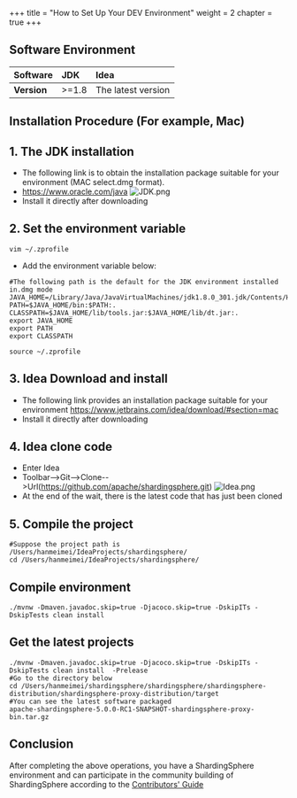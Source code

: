 +++
title = "How to Set Up Your DEV Environment"
weight = 2
chapter = true
+++
## Software Environment
| **Software** | **JDK** | **Idea**           |
| :----------- | :------ | :----------------- |
| **Version**  | >=1.8   | The latest version |
## Installation Procedure (For example, Mac)
## 1. The JDK installation
- The following link is to obtain the installation package suitable for your environment (MAC select.dmg format).
- https://www.oracle.com/java
 ![JDK.png](https://shardingsphere.apache.org/community/image/download_source/JDK.png)
- Install it directly after downloading
## 2. Set the environment variable
```shell
vim ~/.zprofile
```
- Add the environment variable below:
```shell
#The following path is the default for the JDK environment installed in.dmg mode
JAVA_HOME=/Library/Java/JavaVirtualMachines/jdk1.8.0_301.jdk/Contents/Home
PATH=$JAVA_HOME/bin:$PATH:.
CLASSPATH=$JAVA_HOME/lib/tools.jar:$JAVA_HOME/lib/dt.jar:.
export JAVA_HOME
export PATH
export CLASSPATH
```
```shell
source ~/.zprofile
```
## 3. Idea Download and install
- The following link provides an installation package suitable for your environment
 https://www.jetbrains.com/idea/download/#section=mac
- Install it directly after downloading
## 4. Idea clone code
- Enter Idea
- Toolbar-->Git-->Clone-->Url(https://github.com/apache/shardingsphere.git)
 ![Idea.png](https://shardingsphere.apache.org/community/image/download_source/Idea.png)
- At the end of the wait, there is the latest code that has just been cloned
## 5. Compile the project
```shell
#Suppose the project path is /Users/hanmeimei/IdeaProjects/shardingsphere/
cd /Users/hanmeimei/IdeaProjects/shardingsphere/
```
## Compile environment
```shell
./mvnw -Dmaven.javadoc.skip=true -Djacoco.skip=true -DskipITs -DskipTests clean install
```
## Get the latest projects
```shell
./mvnw -Dmaven.javadoc.skip=true -Djacoco.skip=true -DskipITs -DskipTests clean install  -Prelease
#Go to the directory below
cd /Users/hanmeimei/shardingsphere/shardingsphere/shardingsphere-distribution/shardingsphere-proxy-distribution/target
#You can see the latest software packaged
apache-shardingsphere-5.0.0-RC1-SNAPSHOT-shardingsphere-proxy-bin.tar.gz
```
## Conclusion
After completing the above operations, you have a ShardingSphere environment and can participate in the community building of ShardingSphere according to the [Contributors' Guide](https://shardingsphere.apache.org/community/en/contribute/contributor/)
